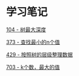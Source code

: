 # 学习笔记

[104 - 树最大深度](https://www.jianshu.com/p/e408e356f776)

[373 - 查找最小的n个值](https://www.jianshu.com/p/6159b20721e1)

[429 - 按照树的层级整理数据](https://www.jianshu.com/p/f2bc04222138)

[703 - k个数，最大的值](https://www.jianshu.com/p/26b22e0bd8ac)
